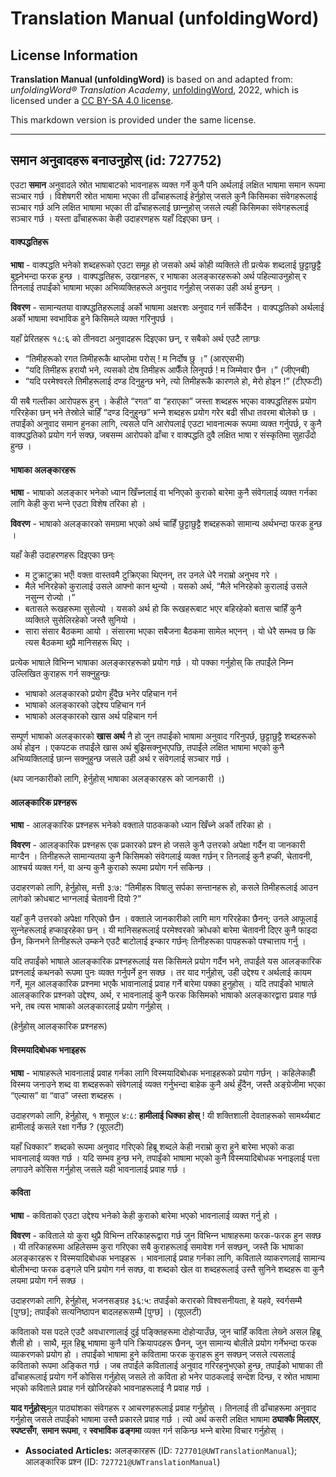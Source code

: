 # Translation Manual (unfoldingWord)

## License Information

**Translation Manual (unfoldingWord)** is based on and adapted from: _unfoldingWord® Translation Academy_, [unfoldingWord](https://unfoldingword.org/utw), 2022, which is licensed under a [CC BY-SA 4.0 license](https://creativecommons.org/licenses/by-sa/4.0/legalcode.en).

This markdown version is provided under the same license.



--------------------------------

## समान अनुवादहरू बनाउनुहोस् (id: 727752)

एउटा **समान** अनुवादले स्रोत भाषाबाटको भावनाहरू व्यक्त गर्ने कुनै पनि अर्थलाई लक्षित भाषामा समान रूपमा सञ्‍चार गर्छ । विशेषगरी स्रोत भाषामा भएका ती ढाँचाहरूलाई हेर्नुहोस् जसले कुनै किसिमका संवेगहरूलाई सञ्‍चार गर्छ अनि लक्षित भाषामा भएका ती ढाँचाहरूलाई छान्‍नुहोस् जसले त्यही किसिमका संवेगहरूलाई सञ्‍चार गर्छ । यस्ता ढाँचाहरूका केही उदाहरणहरू यहाँ दिइएका छन् ।

#### वाक्‍पद्धतिहरू

**भाषा** \- वाक्‍पद्धति भनेको शब्दहरूको एउटा समूह हो जसको अर्थ कोही व्यक्तिले ती प्रत्येक शब्दलाई छुट्टाछुट्टै बुझ्‍नेभन्दा फरक हुन्छ । वाक्‍पद्धतिहरू, उखानहरू, र भाषाका अलङ्कारहरूको अर्थ पहिल्याउनुहोस् र तिनलाई तपाईंको भाषामा भएका अभिव्यक्तिहरूले अनुवाद गर्नुहोस् जसका उही अर्थ हुन्छन् ।

**विवरण** \- सामान्यतया वाक्‍पद्धतिहरूलाई अर्को भाषामा अक्षरशः अनुवाद गर्न सकिँदैन । वाक्‍पद्धतिको अर्थलाई अर्को भाषामा स्वभाविक हुने किसिमले व्यक्त गरिनुपर्छ ।

यहाँ प्रेरितहरू १८:६ को तीनवटा अनुवादहरू दिइएका छन्, र सबैको अर्थ एउटै लाग्‍छः

* “तिमीहरूको रगत तिमीहरूकै थाप्‍लोमा परोस् ! म निर्दोष छु ।” (आरएसभी)
* “यदि तिमीहरू हरायौ भने, त्यसको दोष तिमीहरू आफैँले लिनुपर्छ ! म जिम्‍मेवार छैन ।” (जीएनबी)
* “यदि परमेश्‍वरले तिमीहरूलाई दण्‍ड दिनुहुन्छ भने, त्यो तिमीहरूकै कारणले हो, मेरो होइन !” (टीएफटी)

यी सबै गल्‍तीका आरोपहरू हुन् । केहीले “रगत” वा “हराएका” जस्ता शब्दहरू भएका वाक्‍पद्धतिहरू प्रयोग गरिरहेका छन् भने तेस्रोले चाहिँ “दण्‍ड दिनुहुन्छ” भन्‍ने शब्दहरू प्रयोग गरेर बढी सीधा तवरमा बोलेको छ । तपाईंको अनुवाद समान हुनका लागि, त्यसले पनि आरोपलाई एउटा भावनात्मक रूपमा व्यक्त गर्नुपर्छ, र कुनै वाक्‍पद्धतिको प्रयोग गर्न सक्‍छ, जबसम्‍म आरोपको ढाँचा र वाक्‍पद्धति दुवै लक्षित भाषा र संस्कृतिमा सुहाउँदो हुन्छ ।

#### भाषाका अलङ्कारहरू

**भाषा** \- भाषाको अलङ्कार भनेको ध्यान खिँच्‍नलाई वा भनिएको कुराको बारेमा कुनै संवेगलाई व्यक्त गर्नका लागि केही कुरा भन्‍ने एउटा विशेष तरिका हो ।

**विवरण** \- भाषाको अलङ्कारको समग्रमा भएको अर्थ चाहिँ छुट्टाछुट्टै शब्दहरूको सामान्य अर्थभन्दा फरक हुन्छ ।

यहाँ केही उदाहरणहरू दिइएका छन्ः

* म टुक्राटुक्रा भएँ! वक्ता वास्तवमै टुक्रिएका थिएनन्, तर उनले धेरै नराम्रो अनुभव गरे ।
* मैले भनिरहेको कुरालाई उसले आफ्‍नो कान थुन्यो । यसको अर्थ, “मैले भनिरहेको कुरालाई उसले नसुन्‍न रोज्यो ।”
* बतासले रूखहरूमा सुसेल्यो । यसको अर्थ हो कि रूखहरूबाट भएर बहिरहेको बतास चाहिँ कुनै व्यक्तिले सुसेलिरहेको जस्तै सुनियो ।
* सारा संसार बैठकमा आयो । संसारमा भएका सबैजना बैठकमा सामेल भएनन् । यो धेरै सम्भव छ कि त्यस बैठकमा थुप्रै मानिसहरू थिए ।

प्रत्येक भाषाले विभिन्‍न भाषाका अलङ्कारहरूको प्रयोग गर्छ । यो पक्‍का गर्नुहोस् कि तपाईंले निम्‍न उल्‍लिखित कुराहरू गर्न सक्‍नुहुन्छः

* भाषाको अलङ्कारको प्रयोग हुँदैछ भनेर पहिचान गर्न
* भाषाको अलङ्कारको उद्देश्‍य पहिचान गर्न
* भाषाको अलङ्कारको खास अर्थ पहिचान गर्न

सम्पूर्ण भाषाको अलङ्कारको **खास अर्थ** नै हो जुन तपाईंको भाषामा अनुवाद गरिनुपर्छ, छुट्टाछुट्टै शब्दहरूको अर्थ होइन । एकपटक तपाईंले खास अर्थ बुझिसक्‍नुभएपछि, तपाईंले लक्षित भाषामा भएको कुनै अभिव्यक्तिलाई छान्‍न सक्‍नुहुन्छ जसले उही अर्थ र संवेगलाई सञ्‍चार गर्छ ।

(थप जानकारीको लागि, हेर्नुहोस् भाषाका अलङ्कारहरू को जानकारी ।)

#### आलङ्कारिक प्रश्‍नहरू

**भाषा** \- आलङ्कारिक प्रश्‍नहरू भनेको वक्ताले पाठककको ध्यान खिँच्‍ने अर्को तरिका हो ।

**विवरण** \- आलङ्कारिक प्रश्‍नहरू एक प्रकारको प्रश्‍न हो जसले कुनै उत्तरको अपेक्षा गर्दैन वा जानकारी माग्दैन । तिनीहरूले सामान्यतया कुनै किसिमको संवेगलाई व्यक्त गर्छन् र तिनलाई कुनै हप्‍की, चेतावनी, आश्‍चर्य व्यक्त गर्न, वा अन्य कुनै कुराको रूपमा प्रयोग गर्न सकिन्छ ।

उदाहरणको लागि, हेर्नुहोस्, मत्ती ३:७: “तिमीहरू विषालु सर्पका सन्तानहरू हो, कसले तिमीहरूलाई आउन लागेको क्रोधबाट भाग्‍नलाई चेतावनी दियो ?”

यहाँ कुनै उत्तरको अपेक्षा गरिएको छैन । वक्ताले जानकारीको लागि माग गरिरहेका छैनन्; उनले आफूलाई सुन्‍नेहरूलाई हप्‍काइरहेका छन् । यी मानिसहरूलाई परमेश्‍वरको क्रोधको बारेमा चेतावनी दिएर कुनै फाइदा छैन, किनभने तिनीहरूले उम्‍कने एउटै बाटोलाई इन्कार गर्छन्ः तिनीहरूका पापहरूको पश्‍चात्ताप गर्नु ।

यदि तपाईंको भाषाले आलङ्कारिक प्रश्‍नहरूलाई यस किसिमले प्रयोग गर्दैन भने, तपाईंले यस आलङ्कारिक प्रश्‍नलाई कथनको रूपमा पुनः व्यक्त गर्नुपर्ने हुन सक्‍छ । तर याद गर्नुहोस्, उही उद्देश्‍य र अर्थलाई कायम गर्ने, मूल आलङ्कारिक प्रश्‍नमा भएकै भावानालाई प्रवाह गर्ने बारेमा पक्‍का हुनुहोस् । यदि तपाईंको भाषाले आलङ्कारिक प्रश्‍नको उद्देश्‍य, अर्थ, र भावनालाई कुनै फरक किसिमको भाषाको अलङ्कारद्वारा प्रवाह गर्छ भने, तब त्यस भाषाको अलङ्कारलाई प्रयोग गर्नुहोस् ।

(हेर्नुहोस् आलङ्कारिक प्रश्‍नहरू)

#### विस्मयादिबोधक भनाइहरू

**भाषा** \- भाषाहरूले भावनालाई प्रवाह गर्नका लागि विस्मयादिबोधक भनाइहरूको प्रयोग गर्छन् । कहिलेकाहीँ विस्मय जनाउने शब्द वा शब्दहरूको संवेगलाई व्यक्त गर्नुभन्दा बाहेक कुनै अर्थ हुँदैन, जस्तै अङ्ग्रेजीमा भएका “एल्यास” वा “वाउ” जस्ता शब्दहरू ।

उदाहरणको लागि, हेर्नुहोस्, १ शमूएल ४:८: **हामीलाई धिक्‍का होस्** ! यी शक्तिशाली देवताहरूको सामर्थ्यबाट हामीलाई कसले रक्षा गर्नेछ ? (यूएलटी)

यहाँ धिक्‍कार” शब्दको रूपमा अनुवाद गरिएको हिब्रू शब्दले केही नराम्रो कुरा हुने बारेमा भएको कडा भावनालाई व्यक्त गर्छ । यदि सम्भव हुन्छ भने, तपाईंको भाषामा भएको कुनै विस्मयादिबोधक भनाइलाई पत्ता लगाउने कोसिस गर्नुहोस् जसले यही भावनालाई प्रवाह गर्छ ।

#### कविता

**भाषा** \- कविताको एउटा उद्देश्‍य भनेको केही कुराको बारेमा भएको भावनालाई व्यक्त गर्नु हो ।

**विवरण** \- कविताले यो कुरा थुप्रै विभिन्‍न तरिकाहरूद्वारा गर्छ जुन विभिन्‍न भाषाहरूमा फरक\-फरक हुन सक्‍छ । यी तरिकाहरूमा अहिलेसम्‍म कुरा गरिएका सबै कुराहरूलाई समावेश गर्न सक्‍छन्, जस्तै कि भाषाका अलङ्कारहरू र विस्मयादिबोधक भनाइहरू । भावनालाई प्रवाह गर्नका लागि, कविताले व्याकरणलाई सामान्य बोलीभन्दा फरक ढङ्गले पनि प्रयोग गर्न सक्‍छ, वा शब्दको खेल वा शब्दहरूलाई उस्तै सुनिने शब्दहरू वा कुनै लयमा प्रयोग गर्न सक्‍छ ।

उदाहरणको लागि, हेर्नुहोस्, भजनसङ्ग्रह ३६:५: तपाईंको करारको विश्‍वसनीयता, हे यहवे, स्वर्गसम्‍मै \[पुग्‍छ]; तपाईंको सत्यनिष्‍ठापन बादलहरूसम्‍मै \[पुग्‍छ] । (यूएलटी)

कविताको यस पदले एउटै अवधारणालाई दुई पङ्क्तिहरूमा दोहोर्‍याउँछ, जुन चाहिँ कविता लेख्‍ने असल हिब्रू शैली हो । साथै, मूल हिब्रू भाषामा कुनै पनि क्रियापदहरू छैनन्, जुन सामान्य बोलीले प्रयोग गर्नेभन्दा फरक व्याकरणको प्रयोग हो । तपाईंको भाषामा हुने कवितामा फरक कुराहरू हुन सक्‍छन् जसले त्यसलाई कविताको रूपमा अङ्कित गर्छ । जब तपाईंले कवितालाई अनुवाद गरिरहनुभएको हुन्छ, तपाईंको भाषाका ती ढाँचाहरूलाई प्रयोग गर्ने कोसिस गर्नुहोस् जसले तो कविता हो भनेर पाठकलाई सन्देश दिन्छ, र स्रोत भाषामा भएको कविताले प्रवाह गर्न खोजिरहेको भावनाहरूलाई नै प्रवाह गर्छ ।

**याद गर्नुहोस्ः**मूल पाठ्यांशका संवेगहरू र आचरणहरूलाई प्रवाह गर्नुहोस् । तिनलाई ती ढाँचाहरूमा अनुवाद गर्नुहोस् जसले तपाईंको भाषामा उस्तै प्रकारले प्रवाह गर्छ । त्यो अर्थ कसरी लक्षित भाषामा **ठ्याक्‍कै मिलाएर**, **स्‍पष्‍टसँग**, **समान रूपमा**, र **स्वभाविक ढङ्गमा** व्यक्त गर्न सकिन्छ भन्‍ने बारेमा विचार गर्नुहोस् ।

* **Associated Articles:** अलङ्‍कारहरू (ID: `727701@UWTranslationManual`); आलङ्‍कारिक प्रश्‍न (ID: `727721@UWTranslationManual`)

